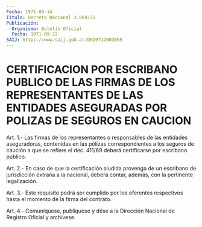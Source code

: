 ```yaml
---
Fecha: 1971-09-14
Título: Decreto Nacional 3.869/71
Publicación:
  Organismo: Boletín Oficial
  Fecha: 1971-09-22
SAIJ: https://www.saij.gob.ar/DN19712003869
---
```

# CERTIFICACION POR ESCRIBANO PUBLICO DE LAS FIRMAS DE LOS REPRESENTANTES DE LAS ENTIDADES ASEGURADAS POR POLIZAS DE SEGUROS EN CAUCION

<a id="1"></a>
Art. 1.- Las firmas de los representantes o responsables de las entidades  aseguradoras, contenidas en las pólizas correspondientes a los seguros  de  caución  a  que se refiere el dec. 411/69 deberá certificarse por escribano público.

<a id="2"></a>
Art. 2.- En caso de que la certificación aludida provenga de un escribano  de  jurisdicción  extraña  a la nacional, deberá contar, además, con la pertinente legalización.

<a id="3"></a>
Art.  3.-  Este requisito podrá ser cumplido por los oferentes respectivos hasta el momento de la firma del contrato.

<a id="4"></a>
Art. 4.- Comuníquese, publíquese y dése a la Dirección Nacional de Registro Oficial y archívese.